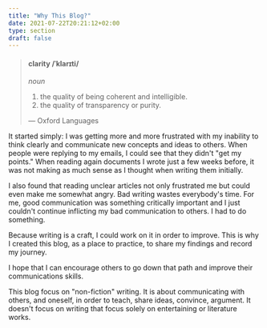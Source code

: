 ```yaml
---
title: "Why This Blog?"
date: 2021-07-22T20:21:12+02:00
type: section
draft: false
---
```


> #### clarity /ˈklarɪti/
> _noun_
> 1. the quality of being coherent and intelligible.
> 2. the quality of transparency or purity.
> 
> — Oxford Languages

It started simply: I was getting more and more frustrated with my inability to think clearly and communicate new concepts and ideas to others. When people were replying to my emails, I could see that they didn't "get my points." When reading again documents I wrote just a few weeks before, it was not making as much sense as I thought when writing them initially.

I also found that reading unclear articles not only frustrated me but could even make me somewhat angry. Bad writing wastes everybody's time. For me, good communication was something critically important and I just couldn't continue inflicting my bad communication to others. I had to do something.

Because writing is a craft, I could work on it in order to improve. This is why I created this blog, as a place to practice, to share my findings and record my journey.

I hope that I can encourage others to go down that path and improve their communications skills.

This blog focus on "non-fiction" writing. It is about communicating with others, and oneself, in order to teach, share ideas, convince, argument. It doesn't focus on writing that focus solely on entertaining or literature works.
